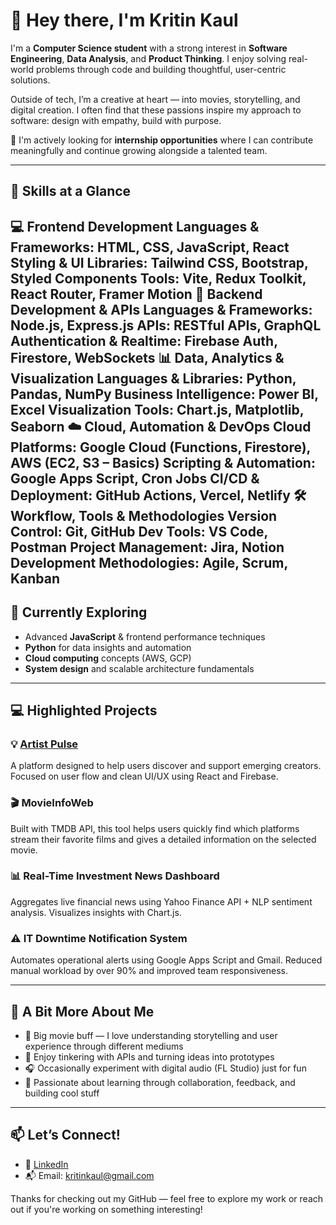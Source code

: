 # 👋 Hey there, I'm Kritin Kaul

I'm a **Computer Science student** with a strong interest in **Software Engineering**, **Data Analysis**, and **Product Thinking**. I enjoy solving real-world problems through code and building thoughtful, user-centric solutions.

Outside of tech, I’m a creative at heart — into movies, storytelling, and digital creation. I often find that these passions inspire my approach to software: design with empathy, build with purpose.

🎯 I'm actively looking for **internship opportunities** where I can contribute meaningfully and continue growing alongside a talented team.

---

## 🚀 Skills at a Glance

💻 Frontend Development
Languages & Frameworks: HTML, CSS, JavaScript, React
Styling & UI Libraries: Tailwind CSS, Bootstrap, Styled Components
Tools: Vite, Redux Toolkit, React Router, Framer Motion
🔧 Backend Development & APIs
Languages & Frameworks: Node.js, Express.js
APIs: RESTful APIs, GraphQL
Authentication & Realtime: Firebase Auth, Firestore, WebSockets
📊 Data, Analytics & Visualization
Languages & Libraries: Python, Pandas, NumPy
Business Intelligence: Power BI, Excel
Visualization Tools: Chart.js, Matplotlib, Seaborn
☁️ Cloud, Automation & DevOps
Cloud Platforms: Google Cloud (Functions, Firestore), AWS (EC2, S3 – Basics)
Scripting & Automation: Google Apps Script, Cron Jobs
CI/CD & Deployment: GitHub Actions, Vercel, Netlify
🛠 Workflow, Tools & Methodologies
Version Control: Git, GitHub
Dev Tools: VS Code, Postman
Project Management: Jira, Notion
Development Methodologies: Agile, Scrum, Kanban
---

## 🌱 Currently Exploring

- Advanced **JavaScript** & frontend performance techniques  
- **Python** for data insights and automation  
- **Cloud computing** concepts (AWS, GCP)  
- **System design** and scalable architecture fundamentals

---

## 💻 Highlighted Projects

### 💡 [**Artist Pulse**](https://artistpulse-gilt.vercel.app/)  
A platform designed to help users discover and support emerging creators. Focused on user flow and clean UI/UX using React and Firebase.

### 🎬 **MovieInfoWeb**  
Built with TMDB API, this tool helps users quickly find which platforms stream their favorite films and gives a detailed information on the selected movie.

### 📊 **Real-Time Investment News Dashboard**  
Aggregates live financial news using Yahoo Finance API + NLP sentiment analysis. Visualizes insights with Chart.js.

### ⚠️ **IT Downtime Notification System**  
Automates operational alerts using Google Apps Script and Gmail. Reduced manual workload by over 90% and improved team responsiveness.

---

## 🧠 A Bit More About Me

- 🎥 Big movie buff — I love understanding storytelling and user experience through different mediums  
- 🧩 Enjoy tinkering with APIs and turning ideas into prototypes  
- 🎧 Occasionally experiment with digital audio (FL Studio) just for fun  
- 💬 Passionate about learning through collaboration, feedback, and building cool stuff

---

## 📫 Let’s Connect!

- 🔗 [LinkedIn](https://www.linkedin.com/in/kritinkaul)  
- 📬 Email: kritinkaul@gmail.com  

Thanks for checking out my GitHub — feel free to explore my work or reach out if you're working on something interesting!





